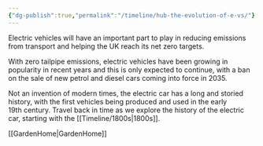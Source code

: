 ```yaml
---
{"dg-publish":true,"permalink":"/timeline/hub-the-evolution-of-e-vs/"}
---
```


Electric vehicles will have an important part to play in reducing emissions from transport and helping the UK reach its net zero targets.

With zero tailpipe emissions, electric vehicles have been growing in popularity in recent years and this is only expected to continue, with a ban on the sale of new petrol and diesel cars coming into force in 2035.

Not an invention of modern times, the electric car has a long and storied history, with the first vehicles being produced and used in the early 19th century. Travel back in time as we explore the history of the electric car, starting with the [[Timeline/1800s\|1800s]].


[[GardenHome\|GardenHome]]